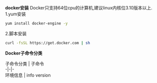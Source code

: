 **docker安装**
Docker只支持64位cpu的计算机,建议linux内核位3.10版本以上.  
1.yum安装
```bash
yum install docker-engine -y
```  
2.脚本安装
```bash
curl -fsSL https://get.docker.com | sh
```
**Docker子命令分类**  

子命令分类 | 子命令  
-|-|-  
环境信息  | info version
